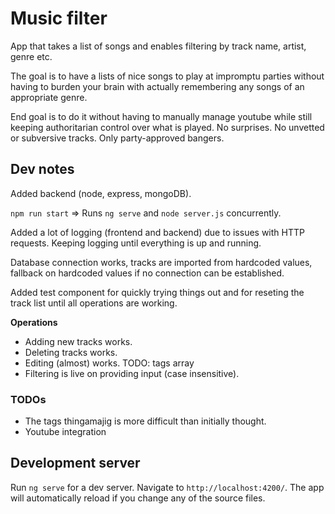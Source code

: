 # Music filter

App that takes a list of songs and enables filtering by track name, artist, genre etc.

The goal is to have a lists of nice songs to play at impromptu parties without having to burden your brain with actually remembering any songs of an appropriate genre.

End goal is to do it without having to manually manage youtube while still keeping authoritarian control over what is played. No surprises. No unvetted or subversive tracks. Only party-approved bangers.

## Dev notes

Added backend (node, express, mongoDB).

`npm run start` => Runs `ng serve` and `node server.js` concurrently.

Added a lot of logging (frontend and backend) due to issues with HTTP requests. Keeping logging until everything is up and running.

Database connection works, tracks are imported from hardcoded values, fallback on hardcoded values if no connection can be established.

Added test component for quickly trying things out and for reseting the track list until all operations are working.

**Operations**
* Adding new tracks works.
* Deleting tracks works.
* Editing (almost) works. TODO: tags array
* Filtering is live on providing input (case insensitive).

### TODOs

* The tags thingamajig is more difficult than initially thought.
* Youtube integration

## Development server

Run `ng serve` for a dev server. Navigate to `http://localhost:4200/`. The app will automatically reload if you change any of the source files.
